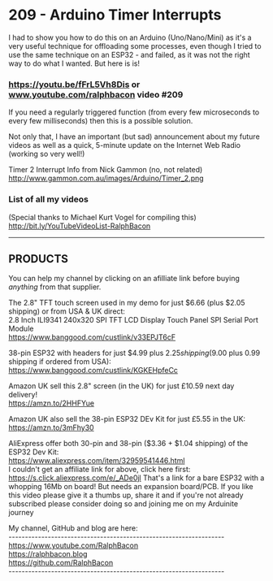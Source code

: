# 209 - Arduino Timer Interrupts
I had to show you how to do this on an Arduino (Uno/Nano/Mini) as it's a very useful technique for offloading some processes, even though I tried to use the same technique on an ESP32 - and failed, as it was not the right way to do what I wanted. But here is is!

### https://youtu.be/fFrL5Vh8Dis or www.youtube.com/ralphbacon video #209

If you need a regularly triggered function (from every few microseconds to every few milliseconds) then this is a possible solution.

Not only that, I have an important (but sad) announcement about my future videos as well as a quick, 5-minute update on the Internet Web Radio (working so very well!)

Timer 2 Interrupt Info from Nick Gammon (no, not related)
http://www.gammon.com.au/images/Arduino/Timer_2.png

### List of all my videos
(Special thanks to Michael Kurt Vogel for compiling this)  
http://bit.ly/YouTubeVideoList-RalphBacon

--------
PRODUCTS
--------
You can help my channel by clicking on an afilliate link before buying _anything_ from that supplier.  

The 2.8" TFT touch screen used in my demo for just $6.66 (plus $2.05 shipping) or from USA & UK direct:  
2.8 Inch ILI9341 240x320 SPI TFT LCD Display Touch Panel SPI Serial Port Module  
https://www.banggood.com/custlink/v33EPJT6cF

38-pin ESP32 with headers for just $4.99 plus $2.25 shipping ($9.00 plus 0.99 shipping if ordered from USA):  
https://www.banggood.com/custlink/KGKEHpfeCc

Amazon UK sell this 2.8" screen (in the UK) for just £10.59 next day delivery!  
https://amzn.to/2HHFYue

Amazon UK also sell the 38-pin ESP32 DEv Kit for just £5.55 in the UK:  
https://amzn.to/3mFhy30

AliExpress offer both 30-pin and 38-pin ($3.36 + $1.04 shipping) of the ESP32 Dev Kit:  
https://www.aliexpress.com/item/32959541446.html  
I couldn't get an affiliate link for above, click here first: https://s.click.aliexpress.com/e/_ADe0jl
That's a link for a bare ESP32 with a whopping 16Mb on board! But needs an expansion board/PCB.
If you like this video please give it a thumbs up, share it and if you're not already subscribed please consider doing so and joining me on my Arduinite journey

My channel, GitHub and blog are here:  
\------------------------------------------------------------------  
https://www.youtube.com/RalphBacon  
https://ralphbacon.blog  
https://github.com/RalphBacon  
\------------------------------------------------------------------
